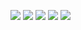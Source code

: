 ![](https://github-profile-summary-cards.vercel.app/api/cards/profile-details?username=profLepton&theme=github_dark)
![](https://github-profile-summary-cards.vercel.app/api/cards/repos-per-language?username=profLepton&theme=github_dark)
![](https://github-profile-summary-cards.vercel.app/api/cards/most-commit-language?username=profLepton&theme=github_dark)
![](https://github-profile-summary-cards.vercel.app/api/cards/stats?username=profLepton&theme=github_dark)
![](https://github-profile-summary-cards.vercel.app/api/cards/productive-time?username=profLepton&theme=github_dark&utcOffset=-5)

